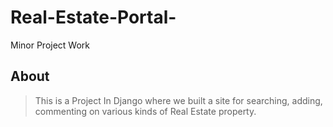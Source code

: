 # Real-Estate-Portal-
Minor Project Work
## About
>This is a Project In Django where we built a site for searching, adding, commenting on various kinds of Real Estate property.
>
